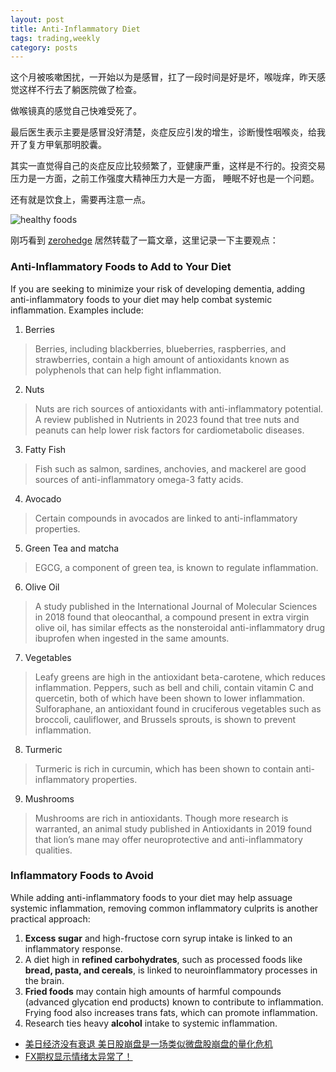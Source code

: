 ```yaml
---
layout: post
title: Anti-Inflammatory Diet
tags: trading,weekly
category: posts
---
```


这个月被咳嗽困扰，一开始以为是感冒，扛了一段时间是好是坏，喉咙痒，昨天感觉这样不行去了躺医院做了检查。

做喉镜真的感觉自己快难受死了。

最后医生表示主要是感冒没好清楚，炎症反应引发的增生，诊断慢性咽喉炎，给我开了复方甲氧那明胶囊。

其实一直觉得自己的炎症反应比较频繁了，亚健康严重，这样是不行的。投资交易压力是一方面，之前工作强度大精神压力大是一方面，
睡眠不好也是一个问题。

还有就是饮食上，需要再注意一点。

![healthy foods](https://crsando.github.io/images/2024-08-31/diet.jpg)

刚巧看到 [zerohedge](https://www.zerohedge.com/medical/anti-inflammatory-diet-may-reduce-dementia-risk-third-study)
居然转载了一篇文章，这里记录一下主要观点：

### Anti-Inflammatory Foods to Add to Your Diet
If you are seeking to minimize your risk of developing dementia, adding anti-inflammatory foods to your diet may help combat systemic inflammation. Examples include:

1. Berries
> Berries, including blackberries, blueberries, raspberries, and strawberries, contain a high amount of antioxidants known as polyphenols that can help fight inflammation.
2. Nuts
> Nuts are rich sources of antioxidants with anti-inflammatory potential. A review published in Nutrients in 2023 found that tree nuts and peanuts can help lower risk factors for cardiometabolic diseases.
3. Fatty Fish
> Fish such as salmon, sardines, anchovies, and mackerel are good sources of anti-inflammatory omega-3 fatty acids.
4. Avocado
> Certain compounds in avocados are linked to anti-inflammatory properties.
5. Green Tea and matcha
> EGCG, a component of green tea, is known to regulate inflammation.
6. Olive Oil
> A study published in the International Journal of Molecular Sciences in 2018 found that oleocanthal, a compound present in extra virgin olive oil, has similar effects as the nonsteroidal anti-inflammatory drug ibuprofen when ingested in the same amounts.
7. Vegetables
> Leafy greens are high in the antioxidant beta-carotene, which reduces inflammation. Peppers, such as bell and chili, contain vitamin C and quercetin, both of which have been shown to lower inflammation. Sulforaphane, an antioxidant found in cruciferous vegetables such as broccoli, cauliflower, and Brussels sprouts, is shown to prevent inflammation.
8. Turmeric
> Turmeric is rich in curcumin, which has been shown to contain anti-inflammatory properties.
9. Mushrooms
> Mushrooms are rich in antioxidants. Though more research is warranted, an animal study published in Antioxidants in 2019 found that lion’s mane may offer neuroprotective and anti-inflammatory qualities.

### Inflammatory Foods to Avoid
While adding anti-inflammatory foods to your diet may help assuage systemic inflammation, removing common inflammatory culprits is another practical approach:

1. **Excess sugar** and high-fructose corn syrup intake is linked to an inflammatory response.
2. A diet high in **refined carbohydrates**, such as processed foods like **bread, pasta, and cereals**, is linked to neuroinflammatory processes in the brain.
3. **Fried foods** may contain high amounts of harmful compounds (advanced glycation end products) known to contribute to inflammation. Frying food also increases trans fats, which can promote inflammation.
4. Research ties heavy **alcohol** intake to systemic inflammation.



- [美日经济没有衰退 美日股崩盘是一场类似微盘股崩盘的量化危机](https://mp.weixin.qq.com/s/Bm-oCqN6c_mqx7avnxM06g)
- [FX期权显示情绪太异常了！](https://mp.weixin.qq.com/s/JUNAtuvy6HKyG4cRt8AI1Q)